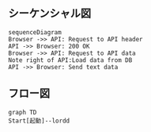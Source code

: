 
## シーケンシャル図

```mermaid
sequenceDiagram
Browser ->> API: Request to API header
API ->> Browser: 200 OK
Browser ->> API: Request to API data
Note right of API:Load data from DB
API ->> Browser: Send text data
```

## フロー図

```mermaid
graph TD
Start[起動]--lordd
```

<!--stackedit_data:
eyJoaXN0b3J5IjpbLTkzMjYwMjA4MiwtMzA4ODgwOTM5LC0xOT
k5MjM1MTBdfQ==
-->